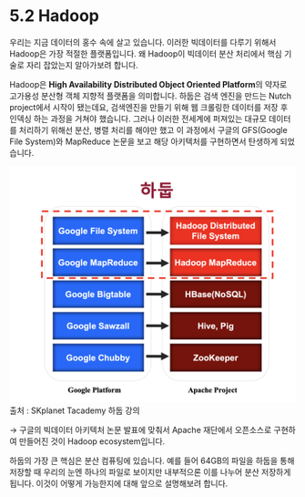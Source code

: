 # 5.2 Hadoop

우리는 지금 데이터의 홍수 속에 살고 있습니다. 이러한 빅데이터를 다루기 위해서 Hadoop은 가장 적절한 플랫폼입니다. 왜 Hadoop이 빅데이터 분산 처리에서 핵심 기술로 자리 잡았는지 알아가보려 합니다.

Hadoop은 **High Availability Distributed Object Oriented Platform**의 약자로 고가용성 분산형 객체 지향적 플랫폼을 의미합니다. 하둡은 검색 엔진을 만드는 Nutch project에서 시작이 됐는데요, 검색엔진을 만들기 위해 웹 크롤링한 데이터를 저장 후 인덱싱 하는 과정을 거쳐야 했습니다. 그러나 이러한 전세계에 퍼져있는 대규모 데이터를 처리하기 위해선 분산, 병렬 처리를 해야만 했고 이 과정에서 구글의 GFS(Google File System)와 MapReduce 논문을 보고 해당 아키텍처를 구현하면서 탄생하게 되었습니다.

![hadoop](images/2.1_hadoop.png)
출처 : SKplanet Tacademy 하둡 강의

→ 구글의 빅데이터 아키텍처 논문 발표에 맞춰서 Apache 재단에서 오픈소스로 구현하여 만들어진 것이 Hadoop ecosystem입니다.

하둡의 가장 큰 핵심은 분산 컴퓨팅에 있습니다. 예를 들어 64GB의 파일을 하둡을 통해 저장할 때 우리의 눈엔 하나의 파일로 보이지만 내부적으론 이를 나누어 분산 저장하게 됩니다. 이것이 어떻게 가능한지에 대해 앞으로 설명해보려 합니다. 

